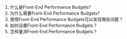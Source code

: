 

1. 什么是Front-End Performance Budgets? 
2. 为什么需要Front-End Performance Budgets? 
3. 使用Front-End Performance Budgets可以发现哪些问题？ 
4. 如何设置Front-End Performance Budgets？ 
5. 怎样量测Front-End Performance Budgets？